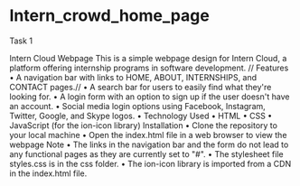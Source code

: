 # Intern_crowd_home_page
Task 1 

Intern Cloud Webpage
This is a simple webpage design for Intern Cloud, a platform offering internship programs in software development.
//
Features
•	A navigation bar with links to HOME, ABOUT, INTERNSHIPS, and CONTACT pages.//
•	A search bar for users to easily find what they're looking for.
•	A login form with an option to sign up if the user doesn't have an account.
•	Social media login options using Facebook, Instagram, Twitter, Google, and Skype logos.
•	Technology Used
•	HTML
•	CSS
•	JavaScript (for the ion-icon library)
Installation
•	Clone the repository to your local machine
•	Open the index.html file in a web browser to view the webpage
Note
•	The links in the navigation bar and the form do not lead to any functional pages as they are currently set to "#".
•	The stylesheet file styles.css is in the css folder.
•	The ion-icon library is imported from a CDN in the index.html file.
